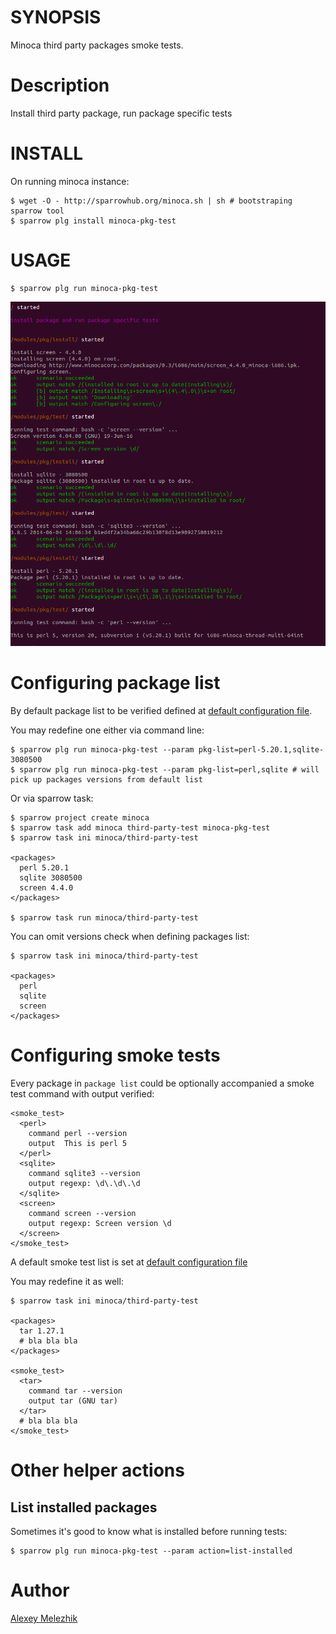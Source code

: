 # SYNOPSIS

Minoca third party packages smoke tests.

# Description

Install third party package, run package specific tests

# INSTALL

On running minoca instance:

    $ wget -O - http://sparrowhub.org/minoca.sh | sh # bootstraping sparrow tool
    $ sparrow plg install minoca-pkg-test

# USAGE

    $ sparrow plg run minoca-pkg-test

![minoca-pkg-test screen shot](https://raw.githubusercontent.com/melezhik/minoca-pkg-test/master/minoca-pkg-test.png)

# Configuring package list

By default package list to be verified defined at [default configuration file](https://github.com/melezhik/minoca-pkg-test/blob/master/suite.ini).

You may redefine one either via command line:

    $ sparrow plg run minoca-pkg-test --param pkg-list=perl-5.20.1,sqlite-3080500
    $ sparrow plg run minoca-pkg-test --param pkg-list=perl,sqlite # will pick up packages versions from default list

Or via sparrow task:


    $ sparrow project create minoca
    $ sparrow task add minoca third-party-test minoca-pkg-test
    $ sparrow task ini minoca/third-party-test

    <packages>
      perl 5.20.1
      sqlite 3080500  
      screen 4.4.0
    </packages>
    
    $ sparrow task run minoca/third-party-test

You can omit versions check when defining packages list:

    $ sparrow task ini minoca/third-party-test

    <packages>
      perl
      sqlite
      screen
    </packages>

# Configuring smoke tests

Every package in `package list` could be optionally accompanied a smoke test command with output verified:


    <smoke_test>
      <perl>
        command perl --version
        output  This is perl 5
      </perl>
      <sqlite>
        command sqlite3 --version
        output regexp: \d\.\d\.\d
      </sqlite>
      <screen>
        command screen --version
        output regexp: Screen version \d
      </screen>
    </smoke_test>

A default smoke test list is set at [default configuration file](https://github.com/melezhik/minoca-pkg-test/blob/master/suite.ini)
    
You may redefine it as well:

    $ sparrow task ini minoca/third-party-test

    <packages>
      tar 1.27.1
      # bla bla bla
    </packages>
  
    <smoke_test>
      <tar>
        command tar --version
        output tar (GNU tar)    
      </tar>
      # bla bla bla
    </smoke_test>

# Other helper actions

## List installed packages

Sometimes it's good to know what is installed before running tests:

    $ sparrow plg run minoca-pkg-test --param action=list-installed


# Author

[Alexey Melezhik](mailto:melezhik@gmail.com)  

  

